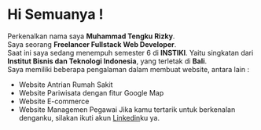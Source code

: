 <!--
**Tengku1/Tengku1** is a ✨ _special_ ✨ repository because its `README.md` (this file) appears on your GitHub profile.

Here are some ideas to get you started:

- 🔭 I’m currently working on ...
- 🌱 I’m currently learning ...
- 👯 I’m looking to collaborate on ...
- 🤔 I’m looking for help with ...
- 💬 Ask me about ...
- 📫 How to reach me: ...
- 😄 Pronouns: ...
- ⚡ Fun fact: ...
-->

# Hi Semuanya !

Perkenalkan nama saya **Muhammad Tengku Rizky**.\
Saya seorang **Freelancer Fullstack Web Developer**.\
Saat ini saya sedang menempuh semester 6 di **INSTIKI**. Yaitu singkatan dari **Institut Bisnis dan Teknologi Indonesia**, yang terletak di **Bali**.\
Saya memiliki beberapa pengalaman dalam membuat website, antara lain :
- Website Antrian Rumah Sakit
- Website Pariwisata dengan fitur Google Map
- Website E-commerce
- Website Managemen Pegawai
Jika kamu tertarik untuk berkenalan denganku, silakan ikuti akun [Linkedin](https://www.linkedin.com/in/tengku-tengku-4a919416b/)ku ya.
